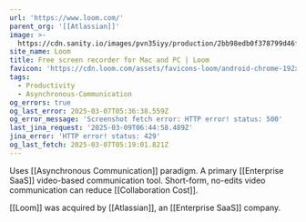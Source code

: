 ```yaml
---
url: 'https://www.loom.com/'
parent_org: '[[Atlassian]]'
image: >-
  https://cdn.sanity.io/images/pvn35iyy/production/2bb98edb0f378799d46fc7aa3564b9ad28604073-1200x627.png
site_name: Loom
title: Free screen recorder for Mac and PC | Loom
favicon: 'https://cdn.loom.com/assets/favicons-loom/android-chrome-192x192.png'
tags:
  - Productivity
  - Asynchronous-Communication
og_errors: true
og_last_error: 2025-03-07T05:36:38.559Z
og_error_message: 'Screenshot fetch error: HTTP error! status: 500'
last_jina_request: '2025-03-09T06:44:58.489Z'
jina_error: 'HTTP error! status: 429'
og_last_fetch: 2025-03-07T05:19:01.821Z
---
```


Uses [[Asynchronous Communication]] paradigm.  A primary [[Enterprise SaaS]] video-based communication tool.  Short-form, no-edits video communication can reduce [[Collaboration Cost]]. 

[[Loom]] was acquired by [[Atlassian]], an [[Enterprise SaaS]] company.  






